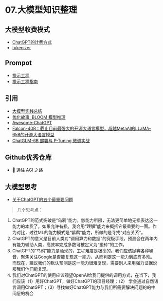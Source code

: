 # 07.大模型知识整理

## 大模型收费模式
- [ChatGPT的计费方式](https://zhuanlan.zhihu.com/p/612954797)
- [tokenizer](https://platform.openai.com/tokenizer)

## Prompot
- [提示工程](https://github.com/prompt-engineering)
- [提示工程指南](https://www.promptingguide.ai/zh)

## 引用
- [大模型实践总结](https://juejin.cn/post/7214318587429961786)
- [优化故事: BLOOM 模型推理](https://zhuanlan.zhihu.com/p/622685227)
- [Awesome-ChatGPT](https://github.com/dalinvip/Awesome-ChatGPT)
- [Falcon-40B：截止目前最强大的开源大语言模型，超越MetaAI的LLaMA-65B的开源大语言模型](https://mp.weixin.qq.com/s/Vy_xWBuZU0AaaPMCIhKIyw)
- [ChatGLM-6B 部署与 P-Tuning 微调实战](https://cloud.tencent.com/developer/article/2280193?areaSource=101001.16)

## Github优秀仓库
- [🌈 通往 AGI 之路](https://waytoagi.feishu.cn/wiki/QPe5w5g7UisbEkkow8XcDmOpn8e?chunked=false)
## 大模型思考
- [关于ChatGPT的五个最重要问题](https://mp.weixin.qq.com/s/ACMAeGi0LPRWt2B8VrIojQ)
> 几个思考点：
1. ChatGPT的范式突破是“乌鸦”能力。恕能力所限，无法更简单地无损表达这一能力的本质了。如果允许有损，我会用“理解”能力来概括它最重要的一面。作为对比，过往ML的能力模式是“鹦鹉”能力，所做的是寻找“对应关系”。
2. ChatGPT的意义是目前人类对“调用算力和数据”的究极手段，预测会在两年内有能力辅助人类，高效率完成多数可被定义为“搬砖”的工作。
3. ChatGPT的“乌鸦”能力是涌现的，工程难度是极高的。我们应该抛弃各种噪音，聚焦关注Google是否能复现这一能力，从而判定这一能力到底有多难。而现在，建议我们的默认预测是这一能力很难复现，需要别人来用强力证据说服我们他们能复现。
4. 我们对ChatGPT的使用应该观望OpenAI给我们提供的调用方式，在当下，我们应该（1）用好ChatGPT，做好ChatGPT的项目经理；（2） 学会通过自然语言调用ChatGPT；（3）寻找做好ChatGPT能力与我们所需要解决问题的的中间层的机会

